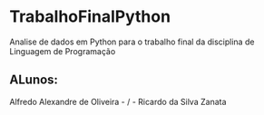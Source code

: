 # TrabalhoFinalPython
Analise de dados em Python para o trabalho final da disciplina de Linguagem de Programação

## ALunos:
Alfredo Alexandre de Oliveira - / - 
Ricardo da Silva Zanata
